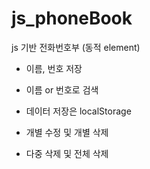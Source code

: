 # js_phoneBook
js 기반 전화번호부 (동적 element)

- 이름, 번호 저장

- 이름 or 번호로 검색

- 데이터 저장은 localStorage

- 개별 수정 및 개별 삭제

- 다중 삭제 및 전체 삭제
